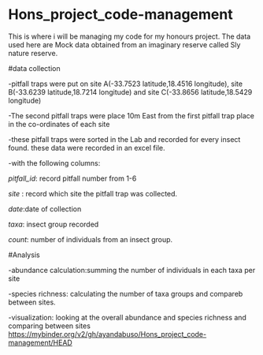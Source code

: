 # Hons_project_code-management
This is where i will be managing my code for my honours project.
The data used here are Mock data obtained from an imaginary reserve called Sly nature reserve.

#data collection

-pitfall traps were put on site A(-33.7523 latitude,18.4516 longitude), site B(-33.6239 latitude,18.7214
 longitude) and site C(-33.8656	 latitude,18.5429 longitude)
 
-The second pitfall traps were place 10m East from the first pitfall trap place in the co-ordinates of each site

-these pitfall traps were sorted in the Lab and recorded for every insect found. these data were recorded in an excel file.

-with the following columns:

*pitfall_id*: record pitfall number from 1-6

*site* : record which site the pitfall trap was collected.

*date*:date of collection

*taxa*: insect group recorded

*count*: number of individuals from an insect group.

#Analysis

-abundance calculation:summing the number of individuals in each taxa per site

-species richness: calculating the number of taxa groups and compareb between sites.

-visualization: looking at the overall abundance and species richness and comparing between sites
https://mybinder.org/v2/gh/ayandabuso/Hons_project_code-management/HEAD
